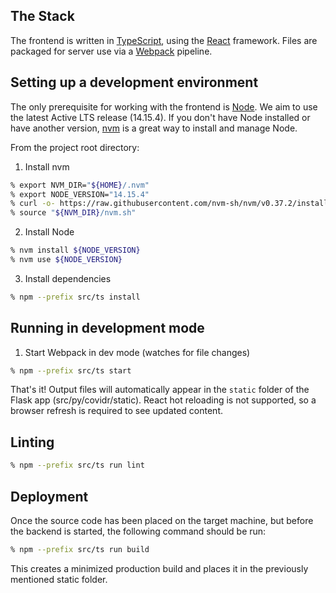 ## The Stack

The frontend is written in [TypeScript](https://www.typescriptlang.org/), using the [React](https://reactjs.org/) framework. Files are packaged for server use via a [Webpack](https://webpack.js.org/) pipeline.

## Setting up a development environment

The only prerequisite for working with the frontend is [Node](https://nodejs.org/en/). We aim to use the latest Active LTS release (14.15.4). If you don't have Node installed or have another version, [nvm](https://github.com/nvm-sh/nvm) is a great way to install and manage Node.

From the project root directory:

1. Install nvm
```zsh
% export NVM_DIR="${HOME}/.nvm"
% export NODE_VERSION="14.15.4"
% curl -o- https://raw.githubusercontent.com/nvm-sh/nvm/v0.37.2/install.sh | bash
% source "${NVM_DIR}/nvm.sh"
```

2. Install Node
```zsh
% nvm install ${NODE_VERSION}
% nvm use ${NODE_VERSION}
```

3. Install dependencies
```zsh
% npm --prefix src/ts install
```

## Running in development mode

1. Start Webpack in dev mode (watches for file changes)
```zsh
% npm --prefix src/ts start
```

That's it! Output files will automatically appear in the `static` folder of the Flask app (src/py/covidr/static). React hot reloading is not supported, so a browser refresh is required to see updated content.

## Linting

```zsh
% npm --prefix src/ts run lint
```

## Deployment

Once the source code has been placed on the target machine, but before the backend is started, the following command should be run:

```zsh
% npm --prefix src/ts run build
```

This creates a minimized production build and places it in the previously mentioned static folder.
